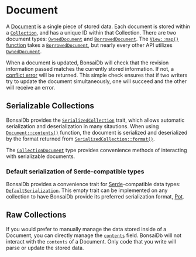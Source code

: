 # Document

A [Document][document] is a single piece of stored data. Each document is stored within a [`Collection`](./collection.md), and has a unique ID within that Collection. There are two document types: [`OwnedDocument`][owned-document] and [`BorrowedDocument`][borrowed-document]. The [`View::map()` function][view-map] takes a [`BorrowedDocument`][borrowed-document], but nearly every other API utilizes [`OwnedDocument`][owned-document].

When a document is updated, BonsaiDb will check that the revision information passed matches the currently stored information. If not, a [conflict error]({{DOCS_BASE_URL}}/bonsaidb/core/enum.Error.html#variant.DocumentConflict) will be returned. This simple check ensures that if two writers try to update the document simultaneously, one will succeed and the other will receive an error.

## Serializable Collections

BonsaiDb provides the [`SerializedCollection`]({{DOCS_BASE_URL}}/bonsaidb/core/schema/trait.SerializedCollection.html) trait, which allows automatic serialization and deserialization in many sitautions. When using [`Document::contents()`]({{DOCS_BASE_URL}}/bonsaidb/core/document/trait.Document.html#method.contents) function, the document is serialized and deserialized by the format returned from [`SerializedCollection::format()`]({{DOCS_BASE_URL}}/bonsaidb/core/schema/trait.SerializedCollection.html#tymethod.format).

The [`CollectionDocument`]({{DOCS_BASE_URL}}/bonsaidb/core/schema/struct.CollectionDocument.html) type provides convenience methods of interacting with serializable documents.

### Default serialization of Serde-compatible types

BonsaiDb provides a convenience trait for [Serde](https://serde.rs/)-compatible data types: [`DefaultSerialization`]({{DOCS_BASE_URL}}/bonsaidb/core/schema/trait.DefaultSerialization.html). This empty trait can be implemented on any collection to have BonsaiDb provide its preferred serialization format, [Pot](https://github.com/khonsulabs/pot).

## Raw Collections

If you would prefer to manually manage the data stored inside of a Document, you can directly manage the [`contents`]({{DOCS_BASE_URL}}/bonsaidb/core/document/struct.OwnedDocument.html#structfield.contents) field. BonsaiDb will not interact with the `contents` of a Document. Only code that you write will parse or update the stored data.

[document]: {{DOCS_BASE_URL}}/bonsaidb/core/document/trait.Document.html
[owned-document]: {{DOCS_BASE_URL}}/bonsaidb/core/document/struct.OwnedDocument.html
[borrowed-document]: {{DOCS_BASE_URL}}/bonsaidb/core/document/struct.BorrowedDocument.html
[view-map]: ./view.md#map
